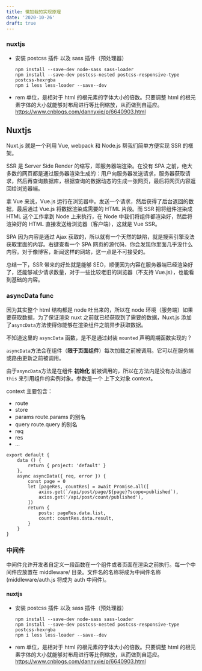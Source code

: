 ```yaml
---
title: 懒加载的实现原理
date: '2020-10-26'
draft: true
---
```


### nuxtjs

- 安装 postcss 插件 以及 sass 插件（预处理器）

  ```
  npm install --save-dev node-sass sass-loader
  npm install --save-dev postcss-nested postcss-responsive-type postcss-hexrgba
  npm i less less-loader --save--dev
  ```

- rem 单位，是相对于 html 的根元素的字体大小的倍数。只要调整 html 的根元素字体的大小就能够对布局进行等比例缩放，从而做到自适应。https://www.cnblogs.com/dannyxie/p/6640903.html

## Nuxtjs

Nuxt.js 就是一个利用 Vue, webpack 和 Node.js 帮我们简单方便实现 SSR 的框架。

SSR 是 Server Side Render 的缩写，即服务器端渲染。在没有 SPA 之前，绝大多数的网页都是通过服务器渲染生成的：用户向服务器发送请求，服务器获取请求，然后再查询数据库，根据查询的数据动态的生成一张网页，最后将网页内容返回给浏览器端。

拿 Vue 来说，Vue.js 运行在浏览器中。发送一个请求，然后获得了后台返回的数据，最后通过 Vue.js 将数据渲染成需要的 HTML 片段。而 SSR 把将组件渲染成 HTML 这个工作拿到 Node 上来执行，在 Node 中我们将组件都渲染好，然后将渲染好的 HTML 直接发送给浏览器（客户端），这就是 Vue SSR。

SPA 因为内容是通过 Ajax 获取的，所以就有一个天然的缺陷，就是搜索引擎没法获取里面的内容。右键查看一个 SPA 网页的源代码，你会发现你里面几乎没什么内容。对于像博客，新闻这样的网站，这一点是不可接受的。

总结一下，SSR 带来的好处就是能够 SEO，顺便因为内容在服务器端已经渲染好了，还能够减少请求数量，对于一些比较老旧的浏览器（不支持 Vue.js），也能看到基础的内容。

### asyncData func

因为其实整个 html 结构都是 node 吐出来的，所以在 node 环境（服务端）如果要获取数据，为了保证渲染 nuxt 之前就已经获取到了需要的数据，Nuxt.js 添加了`asyncData`方法使得你能够在渲染组件之前异步获取数据。

不知道这里的 `asyncData` 函数，是不是通过封装 `mounted` 声明周期函数实现的？

`asyncData`方法会在组件（**限于页面组件**）每次加载之前被调用。它可以在服务端或路由更新之前被调用。

由于`asyncData`方法是在组件 **初始化** 前被调用的，所以在方法内是没有办法通过 `this` 来引用组件的实例对象。参数是一个 上下文对象 context。

context 主要包含：

- route
- store
- params route.params 的别名
- query route.query 的别名
- req
- res
- ...

```
export default {
    data () {
        return { project: 'default' }
    },
    async asyncData({ req, error }) {
        const page = 0
        let [pageRes, countRes] = await Promise.all([
            axios.get(`/api/post/page/${page}?scope=published`),
            axios.get('/api/post/count/published'),
        ])
        return {
            posts: pageRes.data.list,
            count: countRes.data.result,
        }
    }
}

```

### 中间件

中间件允许开发者自定义一段函数在一个组件或者页面在渲染之前执行。每一个中间件应放置在 middleware/ 目录。文件名的名称将成为中间件名称(middleware/auth.js 将成为 auth 中间件)。

#### nuxtjs

- 安装 postcss 插件 以及 sass 插件（预处理器）

  ```
  npm install --save-dev node-sass sass-loader
  npm install --save-dev postcss-nested postcss-responsive-type postcss-hexrgba
  npm i less less-loader --save--dev
  ```

- rem 单位，是相对于 html 的根元素的字体大小的倍数。只要调整 html 的根元素字体的大小就能够对布局进行等比例缩放，从而做到自适应。https://www.cnblogs.com/dannyxie/p/6640903.html
